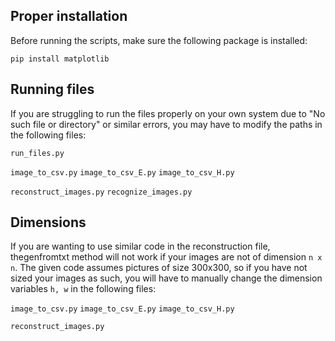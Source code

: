 ## Proper installation
Before running the scripts, make sure the following package is installed:

```pip install matplotlib```

## Running files
If you are struggling to run the files properly on your own system due to "No such file or directory" or similar errors, you may have to modify the paths in the following files:

```run_files.py```

```image_to_csv.py```
```image_to_csv_E.py```
```image_to_csv_H.py```

```reconstruct_images.py```
```recognize_images.py```

## Dimensions
If you are wanting to use similar code in the reconstruction file, thegenfromtxt method will not work if your images are not of dimension `n x n`. The given code assumes pictures of size 300x300, so if you have not sized your images as such, you will have to manually change the dimension variables `h, w` in the following files:

```image_to_csv.py```
```image_to_csv_E.py```
```image_to_csv_H.py```

```reconstruct_images.py```
